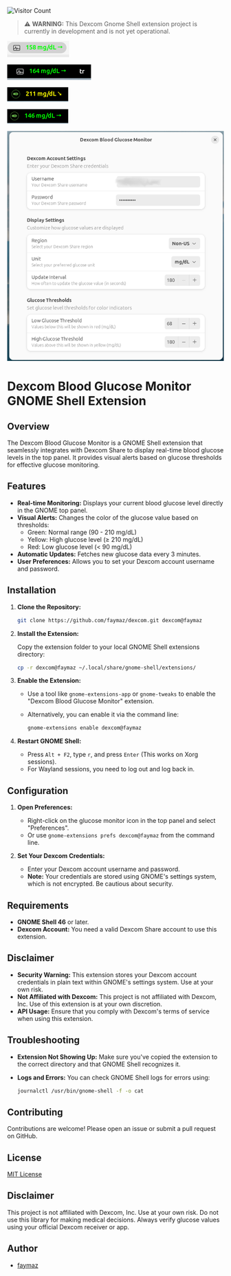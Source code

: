 ![Visitor Count](https://visitor-badge.laobi.icu/badge?page_id=faymaz.dexcom)
> ⚠️ **WARNING:** This Dexcom Gnome Shell extension project is currently in development and is not yet operational.

![Dexcom Gnome Shell - 1](img/Dexcom_1.png)

![Dexcom Gnome Shell - 2](img/Dexcom_2.png)

![Dexcom Gnome Shell - 3](img/Dexcom_3.png)

![Dexcom Gnome Shell - 4](img/Dexcom_4.png)

![Dexcom - Configuration Menu](img/Dexcom_config_menu.png)

# Dexcom Blood Glucose Monitor GNOME Shell Extension

## Overview

The Dexcom Blood Glucose Monitor is a GNOME Shell extension that seamlessly integrates with Dexcom Share to display real-time blood glucose levels in the top panel. It provides visual alerts based on glucose thresholds for effective glucose monitoring.

## Features

- **Real-time Monitoring:** Displays your current blood glucose level directly in the GNOME top panel.
- **Visual Alerts:** Changes the color of the glucose value based on thresholds:
  - Green: Normal range (90 - 210 mg/dL)
  - Yellow: High glucose level (≥ 210 mg/dL)
  - Red: Low glucose level (< 90 mg/dL)
- **Automatic Updates:** Fetches new glucose data every 3 minutes.
- **User Preferences:** Allows you to set your Dexcom account username and password.

## Installation

1. **Clone the Repository:**

   ```bash
   git clone https://github.com/faymaz/dexcom.git dexcom@faymaz
   ```

2. **Install the Extension:**

   Copy the extension folder to your local GNOME Shell extensions directory:

   ```bash
   cp -r dexcom@faymaz ~/.local/share/gnome-shell/extensions/
   ```

3. **Enable the Extension:**

   - Use a tool like `gnome-extensions-app` or `gnome-tweaks` to enable the "Dexcom Blood Glucose Monitor" extension.
   - Alternatively, you can enable it via the command line:

     ```bash
     gnome-extensions enable dexcom@faymaz
     ```

4. **Restart GNOME Shell:**

   - Press `Alt + F2`, type `r`, and press `Enter` (This works on Xorg sessions).
   - For Wayland sessions, you need to log out and log back in.

## Configuration

1. **Open Preferences:**

   - Right-click on the glucose monitor icon in the top panel and select "Preferences".
   - Or use `gnome-extensions prefs dexcom@faymaz` from the command line.

2. **Set Your Dexcom Credentials:**

   - Enter your Dexcom account username and password.
   - **Note:** Your credentials are stored using GNOME's settings system, which is not encrypted. Be cautious about security.

## Requirements

- **GNOME Shell 46** or later.
- **Dexcom Account:** You need a valid Dexcom Share account to use this extension.

## Disclaimer

- **Security Warning:** This extension stores your Dexcom account credentials in plain text within GNOME's settings system. Use at your own risk.
- **Not Affiliated with Dexcom:** This project is not affiliated with Dexcom, Inc. Use of this extension is at your own discretion.
- **API Usage:** Ensure that you comply with Dexcom's terms of service when using this extension.

## Troubleshooting

- **Extension Not Showing Up:** Make sure you've copied the extension to the correct directory and that GNOME Shell recognizes it.
- **Logs and Errors:** You can check GNOME Shell logs for errors using:

  ```bash
  journalctl /usr/bin/gnome-shell -f -o cat
  ```

## Contributing

Contributions are welcome! Please open an issue or submit a pull request on GitHub.

## License

[MIT License](LICENSE)

## Disclaimer

This project is not affiliated with Dexcom, Inc. Use at your own risk. Do not use this library for making medical decisions. Always verify glucose values using your official Dexcom receiver or app.

## Author

- [faymaz](https://github.com/faymaz)

